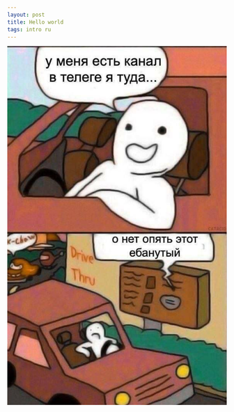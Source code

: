 ```yaml
---
layout: post
title: Hello world
tags: intro ru
---
```

![Another one](/assets/images/telegram.jpg)  